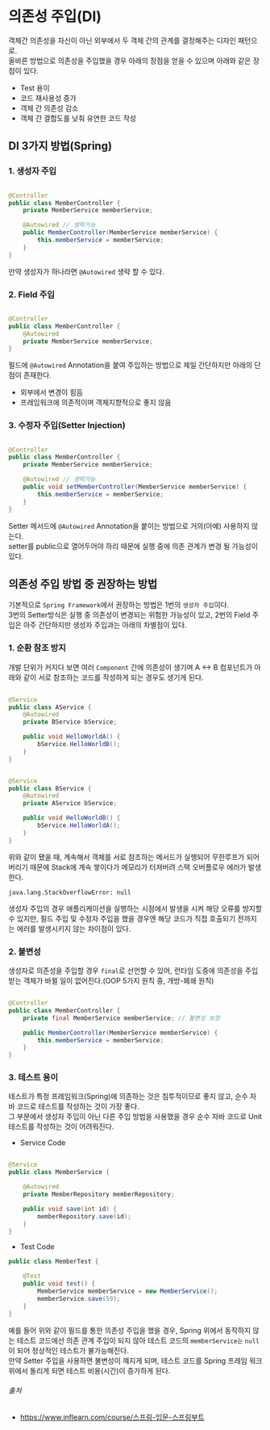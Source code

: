 # 의존성 주입(DI)

객체간 의존성을 자신이 아닌 외부에서 두 객체 간의 관계를 결정해주는 디자인 패턴으로.  
올바른 방법으로 의존성을 주입했을 경우 아래의 장점을 얻을 수 있으며 아래와 같은 장점이 있다.

- Test 용이
- 코드 재사용성 증가
- 객체 간 의존성 감소
- 객체 간 결합도를 낮춰 유연한 코드 작성

## DI 3가지 방법(Spring)

### 1. 생성자 주입

```java

@Controller
public class MemberController {
    private MemberService memberService;

    @Autowired // 생략가능
    public MemberController(MemberService memberService) {
        this.memberService = memberService;
    }
}
```

만약 생성자가 하나라면 `@Autowired` 생략 할 수 있다.

### 2. Field 주입

```java

@Controller
public class MemberController {
    @Autowired
    private MemberService memberService;
}
```

필드에 `@Autowired` Annotation을 붙여 주입하는 방법으로 제일 간단하지만 아래의 단점이 존재한다.

- 외부에서 변경이 힘듬
- 프레임워크에 의존적이며 객체지향적으로 좋지 않음

### 3. 수정자 주입(Setter Injection)

```java

@Controller
public class MemberController {
    private MemberService memberService;

    @Autowired // 생략가능
    public void setMemberController(MemberService memberService) {
        this.memberService = memberService;
    }
}
```

Setter 메서드에 `@Autowired` Annotation을 붙이는 방법으로 거의(아예) 사용하지 않는다.  
setter를 public으로 열어두어야 하리 때문에 실행 중에 의존 관계가 변경 될 가능성이 있다.

## 의존성 주입 방법 중 권장하는 방법

기본적으로 `Spring Framework`에서 권장하는 방법은 1번의 `생성자 주입`이다.  
3번의 Setter방식은 실행 중 의존성이 변경되는 위험한 가능성이 있고, 2번의 Field 주입은 아주 간단하지만 생성자 주입과는 아래의 차별점이 있다.

### 1. 순환 참조 방지

개발 단위가 커지다 보면 여러 `Component` 간에 의존성이 생기며 A <-> B 컴포넌트가 아래와 같이 서로 참조하는 코드를 작성하게 되는 경우도 생기게 된다.

```java

@Service
public class AService {
    @Autowired
    private BService bService;

    public void HelloWorldA() {
        bService.HelloWorldB();
    }
}
```

```java

@Service
public class BService {
    @Autowired
    private AService bService;

    public void HelloWorldB() {
        bService.HelloWorldA();
    }
}
```

위와 같이 됐을 때, 계속해서 객체를 서로 참조하는 메서드가 실행되어 무한루프가 되어버리기 때문에 Stack에 계속 쌓이다가 메모리가 터져버려 스택 오버플로우 에러가 발생한다.

```shell
java.lang.StackOverflowError: null
```

생성자 주입의 경우 애플리케이션을 실행하는 시점에서 발생을 시켜 해당 오류를 방지할 수 있지만, 필드 주입 및 수정자 주입을 했을 경우엔 해당 코드가 직접 호출되기 전까지는 에러를 발생시키지 않는 차이점이 있다.

### 2. 불변성

생성자로 의존성을 주입할 경우 `final`로 선언할 수 있어, 런타임 도중에 의존성을 주입 받는 객체가 바뀔 일이 없어진다.(OOP 5가지 원칙 중, 개방-폐쇄 원칙)

```java

@Controller
public class MemberController {
    private final MemberService memberService; // 불변성 보장

    public MemberController(MemberService memberService) {
        this.memberService = memberService;
    }
}
```

### 3. 테스트 용이

테스트가 특정 프레임워크(Spring)에 의존하는 것은 침투적이므로 좋지 않고, 순수 자바 코드로 테스트를 작성하는 것이 가장 좋다.  
그 부분에서 생성자 주입이 아닌 다른 주입 방법을 사용했을 경우 순수 자바 코드로 Unit 테스트를 작성하는 것이 어려워진다.

- Service Code

```java

@Service
public class MemberService {

    @Autowired
    private MemberRepository memberRepository;

    public void save(int id) {
        memberRepository.save(id);
    }
}
```

- Test Code

```java
public class MemberTest {

    @Test
    public void test() {
        MemberService memberService = new MemberService();
        memberService.save(59);
    }
}
```

예를 들어 위와 같이 필드를 통한 의존성 주입을 했을 경우, Spring 위에서 동작하지 않는 테스트 코드에선 의존 관계 주입이 되지 않아 테스트 코드의 `memberService는` `null`이 되어 정상적인
테스트가 불가능해진다.  
만약 Setter 주입을 사용하면 불변성이 꺠지게 되며, 테스트 코드를 Spring 프레임 워크 위에서 돌리게 되면 테스트 비용(시간)이 증가하게 된다.

###### 출처

- https://www.inflearn.com/course/스프링-입문-스프링부트